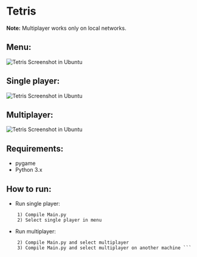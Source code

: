 # Tetris

**Note:** Multiplayer works only on local networks. 

Menu:
-------------
![Tetris Screenshot in Ubuntu](https://i.imgur.com/Hp2IDcm.png)

Single player:
-------------
![Tetris Screenshot in Ubuntu](https://i.imgur.com/0206UnX.png)

Multiplayer:
-------------
![Tetris Screenshot in Ubuntu](https://i.imgur.com/pS5t67W.png)

Requirements:
------------
- pygame
- Python 3.x

How to run:
------------
- Run single player:

```
    1) Compile Main.py 
    2) Select single player in menu 
```
    
- Run multiplayer:

``` 1) Compile Server.py on host machine 
    2) Compile Main.py and select multiplayer 
    3) Compile Main.py and select multiplayer on another machine ```

